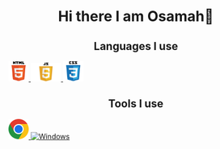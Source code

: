 <h1 align="center"> Hi there I am Osamah👋 </h1>

<h2 align="center">Languages I use</h2>
<a href="https://www.w3schools.com/html/" rel="nofollow" class="L-Affiliate-Tagged"> 
  <img src="https://raw.githubusercontent.com/devicons/devicon/master/icons/html5/html5-original-wordmark.svg" alt="html5" width="40" height="40" style="max-width: 100%;"> 
</a>
<a href="https://www.w3schools.com/js/DEFAULT.asp" rel="nofollow" class="L-Affiliate-Tagged">
  <img src="./images/JavaScript-Logo.png" alt="Javascript" width="60" hight="60" style="max-width: 100%;">
</a>
<a href="https://www.w3schools.com/css/" rel="nofollow" class="L-Affiliate-Tagged">
  <img src="https://raw.githubusercontent.com/devicons/devicon/master/icons/css3/css3-original-wordmark.svg" alt="CSS" width="40" height="40" style="max-width: 100%;">
</a>
<h2 align="center">Tools I use</h2>
<a href="https://www.google.com/intl/en_ca/chromebook/chrome-os/" rel="nofollow" class="L-Affiliate-Tagged">
  <img src="./images/Chrome.png" alt="Chrome OS" width="40" height="40" style="max-width: 100%;">
</a>
<a href="https://www.microsoft.com/en-ca/windows?r=1"rel="nofollow" class="L-Affiliate-Tagged">
  <img src="https://www.freepnglogos.com/uploads/windows-logo-png/windows-logo-logok-0.png" alt="Windows" width="60" height="60" style="max-width: 100%;">